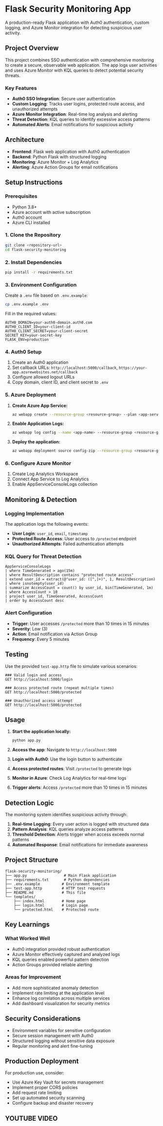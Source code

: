 # Flask Security Monitoring App

A production-ready Flask application with Auth0 authentication, custom logging, and Azure Monitor integration for detecting suspicious user activity.

## Project Overview

This project combines SSO authentication with comprehensive monitoring to create a secure, observable web application. The app logs user activities and uses Azure Monitor with KQL queries to detect potential security threats.

### Key Features

- **Auth0 SSO Integration**: Secure user authentication
- **Custom Logging**: Tracks user logins, protected route access, and unauthorized attempts
- **Azure Monitor Integration**: Real-time log analysis and alerting
- **Threat Detection**: KQL queries to identify excessive access patterns
- **Automated Alerts**: Email notifications for suspicious activity

## Architecture

- **Frontend**: Flask web application with Auth0 authentication
- **Backend**: Python Flask with structured logging
- **Monitoring**: Azure Monitor + Log Analytics
- **Alerting**: Azure Action Groups for email notifications

## Setup Instructions

### Prerequisites

- Python 3.8+
- Azure account with active subscription
- Auth0 account
- Azure CLI installed

### 1. Clone the Repository

```bash
git clone <repository-url>
cd flask-security-monitoring
```

### 2. Install Dependencies

```bash
pip install -r requirements.txt
```

### 3. Environment Configuration

Create a `.env` file based on `.env.example`:

```bash
cp .env.example .env
```

Fill in the required values:

```env
AUTH0_DOMAIN=your-auth0-domain.auth0.com
AUTH0_CLIENT_ID=your-client-id
AUTH0_CLIENT_SECRET=your-client-secret
SECRET_KEY=your-secret-key
FLASK_ENV=production
```

### 4. Auth0 Setup

1. Create an Auth0 application
2. Set callback URLs: `http://localhost:5000/callback`, `https://your-app.azurewebsites.net/callback`
3. Configure allowed logout URLs
4. Copy domain, client ID, and client secret to `.env`

### 5. Azure Deployment

1. **Create Azure App Service:**
   ```bash
   az webapp create --resource-group <resource-group> --plan <app-service-plan> --name <app-name> --runtime "PYTHON|3.9"
   ```

2. **Enable Application Logs:**
   ```bash
   az webapp log config --name <app-name> --resource-group <resource-group> --application-logging filesystem
   ```

3. **Deploy the application:**
   ```bash
   az webapp deployment source config-zip --resource-group <resource-group> --name <app-name> --src <zip-file>
   ```

### 6. Configure Azure Monitor

1. Create Log Analytics Workspace
2. Connect App Service to Log Analytics
3. Enable AppServiceConsoleLogs collection

## Monitoring & Detection

### Logging Implementation

The application logs the following events:

- **User Login**: `user_id`, `email`, `timestamp`
- **Protected Route Access**: User access to `/protected` endpoint
- **Unauthorized Attempts**: Failed authentication attempts

### KQL Query for Threat Detection

```kql
AppServiceConsoleLogs
| where TimeGenerated > ago(15m)
| where ResultDescription contains "protected route access"
| extend user_id = extract(@"user_id: ([^,]+)", 1, ResultDescription)
| where isnotempty(user_id)
| summarize AccessCount = count() by user_id, bin(TimeGenerated, 1m)
| where AccessCount > 10
| project user_id, TimeGenerated, AccessCount
| order by AccessCount desc
```

### Alert Configuration

- **Trigger**: User accesses `/protected` more than 10 times in 15 minutes
- **Severity**: Low (3)
- **Action**: Email notification via Action Group
- **Frequency**: Every 5 minutes

## Testing

Use the provided `test-app.http` file to simulate various scenarios:

```http
### Valid login and access
GET http://localhost:5000/login

### Access protected route (repeat multiple times)
GET http://localhost:5000/protected

### Unauthorized access attempt
GET http://localhost:5000/protected
```

## Usage

1. **Start the application locally:**
   ```bash
   python app.py
   ```

2. **Access the app**: Navigate to `http://localhost:5000`

3. **Login with Auth0**: Use the login button to authenticate

4. **Access protected routes**: Visit `/protected` to generate logs

5. **Monitor in Azure**: Check Log Analytics for real-time logs

6. **Trigger alerts**: Access `/protected` more than 10 times in 15 minutes

## Detection Logic

The monitoring system identifies suspicious activity through:

1. **Real-time Logging**: Every user action is logged with structured data
2. **Pattern Analysis**: KQL queries analyze access patterns
3. **Threshold Detection**: Alerts trigger when access exceeds normal patterns
4. **Automated Response**: Email notifications for immediate awareness

## Project Structure

```
flask-security-monitoring/
├── app.py                 # Main Flask application
├── requirements.txt       # Python dependencies
├── .env.example          # Environment template
├── test-app.http         # HTTP test requests
├── README.md             # This file
└── templates/
    ├── index.html        # Home page
    ├── login.html        # Login page
    └── protected.html    # Protected route
```

## Key Learnings

### What Worked Well

- Auth0 integration provided robust authentication
- Azure Monitor effectively captured and analyzed logs
- KQL queries enabled powerful pattern detection
- Action Groups provided reliable alerting

### Areas for Improvement

- Add more sophisticated anomaly detection
- Implement rate limiting at the application level
- Enhance log correlation across multiple services
- Add dashboard visualization for security metrics

## Security Considerations

- Environment variables for sensitive configuration
- Secure session management with Auth0
- Structured logging without sensitive data exposure
- Regular monitoring and alert fine-tuning

## Production Deployment

For production use, consider:

- Use Azure Key Vault for secrets management
- Implement proper CORS policies
- Add request rate limiting
- Set up automated security scanning
- Configure backup and disaster recovery

## YOUTUBE VIDEO
